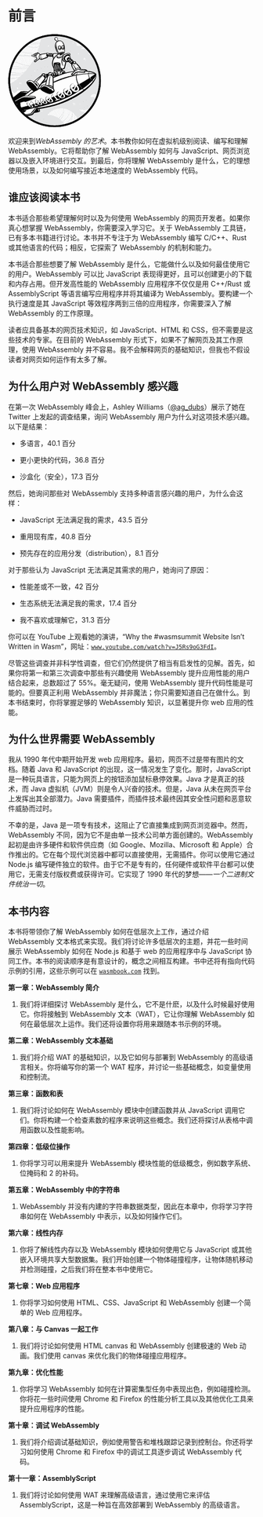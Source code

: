 # 前言

![](img/chapterart.png)

欢迎来到*WebAssembly 的艺术*。本书教你如何在虚拟机级别阅读、编写和理解 WebAssembly。它将帮助你了解 WebAssembly 如何与 JavaScript、网页浏览器以及嵌入环境进行交互。到最后，你将理解 WebAssembly 是什么，它的理想使用场景，以及如何编写接近本地速度的 WebAssembly 代码。

## 谁应该阅读本书

本书适合那些希望理解何时以及为何使用 WebAssembly 的网页开发者。如果你真心想掌握 WebAssembly，你需要深入学习它。关于 WebAssembly 工具链，已有多本书籍进行讨论。本书并不专注于为 WebAssembly 编写 C/C++、Rust 或其他语言的代码；相反，它探索了 WebAssembly 的机制和能力。

本书适合那些想要了解 WebAssembly 是什么，它能做什么以及如何最佳使用它的用户。WebAssembly 可以比 JavaScript 表现得更好，且可以创建更小的下载和内存占用。但开发高性能的 WebAssembly 应用程序不仅仅是用 C++/Rust 或 AssemblyScript 等语言编写应用程序并将其编译为 WebAssembly。要构建一个执行速度是其 JavaScript 等效程序两到三倍的应用程序，你需要深入了解 WebAssembly 的工作原理。

读者应具备基本的网页技术知识，如 JavaScript、HTML 和 CSS，但不需要是这些技术的专家。在目前的 WebAssembly 形式下，如果不了解网页及其工作原理，使用 WebAssembly 并不容易。我不会解释网页的基础知识，但我也不假设读者对网页如何运作有太多了解。

## 为什么用户对 WebAssembly 感兴趣

在第一次 WebAssembly 峰会上，Ashley Williams（[@ag_dubs](http://www.twitter.com/@ag_dubs)）展示了她在 Twitter 上发起的调查结果，询问 WebAssembly 用户为什么对这项技术感兴趣。以下是结果：

+   多语言，40.1 百分

+   更小更快的代码，36.8 百分

+   沙盒化（安全），17.3 百分

然后，她询问那些对 WebAssembly 支持多种语言感兴趣的用户，为什么会这样：

+   JavaScript 无法满足我的需求，43.5 百分

+   重用现有库，40.8 百分

+   预先存在的应用分发（distribution），8.1 百分

对于那些认为 JavaScript 无法满足其需求的用户，她询问了原因：

+   性能差或不一致，42 百分

+   生态系统无法满足我的需求，17.4 百分

+   我不喜欢或理解它，31.3 百分

你可以在 YouTube 上观看她的演讲，“Why the #wasmsummit Website Isn’t Written in Wasm”，网址：[`www.youtube.com/watch?v=J5Rs9oG3FdI`](https://www.youtube.com/watch?v=J5Rs9oG3FdI)。

尽管这些调查并非科学性调查，但它们仍然提供了相当有启发性的见解。首先，如果你将第一和第三次调查中那些有兴趣使用 WebAssembly 提升应用性能的用户结合起来，总数超过了 55%。毫无疑问，使用 WebAssembly 提升代码性能是可能的。但要真正利用 WebAssembly 并非魔法；你只需要知道自己在做什么。到本书结束时，你将掌握足够的 WebAssembly 知识，以显著提升你 web 应用的性能。

## 为什么世界需要 WebAssembly

我从 1990 年代中期开始开发 web 应用程序。最初，网页不过是带有图片的文档。随着 Java 和 JavaScript 的出现，这一情况发生了变化。那时，JavaScript 是一种玩具语言，只能为网页上的按钮添加鼠标悬停效果。Java 才是真正的技术，而 Java 虚拟机（JVM）则是令人兴奋的技术。但是，Java 从未在网页平台上发挥出其全部潜力。Java 需要插件，而插件技术最终因其安全性问题和恶意软件威胁而过时。

不幸的是，Java 是一项专有技术，这阻止了它直接集成到网页浏览器中。然而，WebAssembly 不同，因为它不是由单一技术公司单方面创建的。WebAssembly 起初是由许多硬件和软件供应商（如 Google、Mozilla、Microsoft 和 Apple）合作推出的。它在每个现代浏览器中都可以直接使用，无需插件。你可以使用它通过 Node.js 编写硬件独立的软件。由于它不是专有的，任何硬件或软件平台都可以使用它，无需支付版权费或获得许可。它实现了 1990 年代的梦想——*一个二进制文件统治一切*。

## 本书内容

本书将带领你了解 WebAssembly 如何在低层次上工作，通过介绍 WebAssembly 文本格式来实现。我们将讨论许多低层次的主题，并花一些时间展示 WebAssembly 如何在 Node.js 和基于 web 的应用程序中与 JavaScript 协同工作。本书的阅读顺序是有意设计的，概念之间相互构建。书中还将有指向代码示例的引用，这些示例可以在 [`wasmbook.com`](https://wasmbook.com) 找到。

**第一章：WebAssembly 简介**

1.  我们将详细探讨 WebAssembly 是什么，它不是什麽，以及什么时候最好使用它。你将接触到 WebAssembly 文本（WAT），它让你理解 WebAssembly 如何在最低层次上运作。我们还将设置你将用来跟随本书示例的环境。

**第二章：WebAssembly 文本基础**

1.  我们将介绍 WAT 的基础知识，以及它如何与部署到 WebAssembly 的高级语言相关。你将编写你的第一个 WAT 程序，并讨论一些基础概念，如变量使用和控制流。

**第三章：函数和表**

1.  我们将讨论如何在 WebAssembly 模块中创建函数并从 JavaScript 调用它们。你将构建一个检查素数的程序来说明这些概念。我们还将探讨从表格中调用函数以及性能影响。

**第四章：低级位操作**

1.  你将学习可以用来提升 WebAssembly 模块性能的低级概念，例如数字系统、位掩码和 2 的补码。

**第五章：WebAssembly 中的字符串**

1.  WebAssembly 并没有内建的字符串数据类型，因此在本章中，你将学习字符串如何在 WebAssembly 中表示，以及如何操作它们。

**第六章：线性内存**

1.  你将了解线性内存以及 WebAssembly 模块如何使用它与 JavaScript 或其他嵌入环境共享大型数据集。我们开始创建一个物体碰撞程序，让物体随机移动并检测碰撞，之后我们将在整本书中使用它。

**第七章：Web 应用程序**

1.  你将学习如何使用 HTML、CSS、JavaScript 和 WebAssembly 创建一个简单的 Web 应用程序。

**第八章：与 Canvas 一起工作**

1.  我们将讨论如何使用 HTML canvas 和 WebAssembly 创建极速的 Web 动画。我们使用 canvas 来优化我们的物体碰撞应用程序。

**第九章：优化性能**

1.  你将学习 WebAssembly 如何在计算密集型任务中表现出色，例如碰撞检测。你将花一些时间使用 Chrome 和 Firefox 的性能分析工具以及其他优化工具来提升应用程序的性能。

**第十章：调试 WebAssembly**

1.  我们将介绍调试基础知识，例如使用警告和堆栈跟踪记录到控制台。你还将学习如何使用 Chrome 和 Firefox 中的调试工具逐步调试 WebAssembly 代码。

**第十一章：AssemblyScript**

1.  我们将讨论如何使用 WAT 来理解高级语言，通过使用它来评估 AssemblyScript，这是一种旨在高效部署到 WebAssembly 的高级语言。
